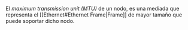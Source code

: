 El *maximum transmission unit (MTU)* de un nodo, es una mediada que representa el [[Ethernet#Ethernet Frame|Frame]] de mayor tamaño que puede soportar dicho nodo.